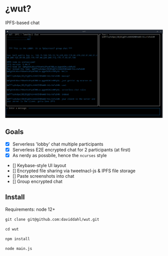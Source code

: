 # ¿wut?

IPFS-based chat

![](img/wut-screen.png)

## Goals

* [x] Serverless 'lobby' chat multiple participants
* [x] Serverless E2E encrypted chat for 2 participants (at first)
* [x] As nerdy as possbile, hence the `ncurses` style
* [] Keybase-style UI layout
* [] Encrypted file sharing via tweetnacl-js & IPFS file storage
* [] Paste screenshots into chat
* [] Group encrypted chat

## Install

Requirements: node 12+

`git clone git@github.com:daviddahl/wut.git`

`cd wut`

`npm install`

`node main.js`
